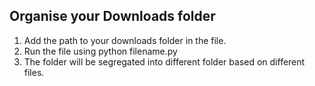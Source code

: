 ## Organise your Downloads folder
1. Add the path to your downloads folder in the file.
2. Run the file using python filename.py
3. The folder will be segregated into different folder based on different files.